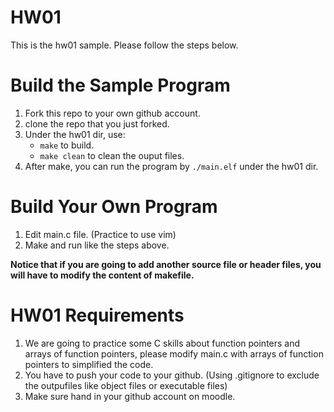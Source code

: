 HW01
===
This is the hw01 sample. Please follow the steps below.

# Build the Sample Program
1. Fork this repo to your own github account.
2. clone the repo that you just forked.
3. Under the hw01 dir, use:
	* `make` to build.
	* `make clean` to clean the ouput files.
4. After make, you can run the program by `./main.elf` under the hw01 dir.

# Build Your Own Program
1. Edit main.c file. (Practice to use vim)
2. Make and run like the steps above.

**Notice that if you are going to add another source file or header files, you will have to modify the content of makefile.**

# HW01 Requirements
1. We are going to practice some C skills about function pointers and arrays of function pointers, please modify main.c with arrays of function pointers to simplified the code.
2. You have to push your code to your github. (Using .gitignore to exclude the outpufiles like object files or executable files)
3. Make sure hand in your github account on moodle.
